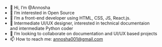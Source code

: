 - 👋 Hi, I’m @Annosha
- 👀 I’m interested in Open Source
- 🌱 I’m a front-end developer using HTML, CSS, JS, React.js.
- 🌱 Intermediate UI/UX designer, interested in technical documentaion and intermediate Python coder
- 💞️ I’m looking to collaborate on documentation and UI/UX based projects
- 📫 How to reach me: annosha001@gmail.com

<!---
Annosha/Annosha is a ✨ special ✨ repository because its `README.md` (this file) appears on your GitHub profile.
You can click the Preview link to take a look at your changes.
--->

